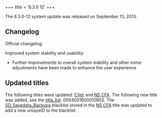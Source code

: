 +++
title = '6.3.0 12'
+++

The 6.3.0-12 system update was released on September 13, 2013.

## Changelog

Official changelog:

Improved system stability and usability:

- Further improvements to overall system stability and other minor
  adjustments have been made to enhance the user experience

## Updated titles

The following titles were updated: [CVer](CVer "wikilink") and [NS
CFA](NS_CFA "wikilink"). The following new title was added, see the
[title_list](title_list "wikilink"): 0004001B00010802. The
[SD_Savedata_Backups](SD_Savedata_Backups "wikilink") blacklist stored
in the [NS CFA](NS_CFA "wikilink") title was updated to add a new
uniqueID to the blacklist.